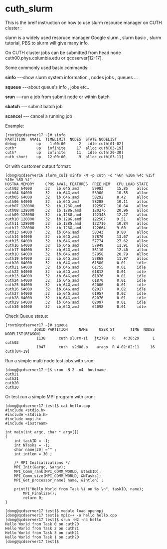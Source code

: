 # cuth_slurm
This is the breif instruction on how to use slurm resource manager on CUTH cluster :

slurm is a widely used resoruce manager 
Google slurm , slurm basic , slurm tutorial, PBS to slurm  will give many info.

On CUTH cluster jobs can be submitted from head node cuth00.phys.columbia.edu
or qcdserver[12-17]. 

Some commonly used basic commands:

**sinfo**     ---show slurm system information , nodes jobs , queues ...     

**squeue**    ---about queue's info , jobs etc..

**srun**      ---run a job from submit node or within batch

**sbatch**    --- submit batch job

**scancel**   --- cancel a running job

Example:

```
[root@qcdserver17 ~]# sinfo
PARTITION  AVAIL  TIMELIMIT  NODES  STATE NODELIST
debug         up    1:00:00      2   idle cuth[01-02]
cuth*         up   infinite     17  alloc cuth[03-19]
cuth*         up   infinite     11   idle cuth[20-30]
cuth_short    up   12:00:00      9  alloc cuth[03-11]
```
Or with customer output format:
```
[dong@qcdserver16 slurm_cu]$ sinfo -N -p cuth -o "%6n %10m %4c %15f %10e %8O %t" 
HOSTNA MEMORY     CPUS AVAIL_FEATURES  FREE_MEM   CPU_LOAD STATE
cuth03 64000      32   ib,64G,amd      59983      15.85    alloc
cuth04 64000      32   ib,64G,amd      53900      10.55    alloc
cuth05 64000      32   ib,64G,amd      58292      8.42     alloc
cuth06 64000      32   ib,64G,amd      58288      10.11    alloc
cuth07 128000     32   ib,128G,amd     122507     10.64    alloc
cuth08 128000     32   ib,128G,amd     120276     20.96    alloc
cuth09 128000     32   ib,128G,amd     122348     12.27    alloc
cuth10 128000     32   ib,128G,amd     122507     9.51     alloc
cuth11 128000     32   ib,128G,amd     122716     10.84    alloc
cuth12 128000     32   ib,128G,amd     122664     9.60     alloc
cuth13 64000      32   ib,64G,amd      58343      9.80     alloc
cuth14 64000      32   ib,64G,amd      57870      13.67    alloc
cuth15 64000      32   ib,64G,amd      57774      27.62    alloc
cuth16 64000      32   ib,64G,amd      57949      11.91    alloc
cuth17 64000      32   ib,64G,amd      58110      12.40    alloc
cuth18 64000      32   ib,64G,amd      57858      20.79    alloc
cuth19 64000      32   ib,64G,amd      57868      11.97    alloc
cuth20 64000      32   ib,64G,amd      61580      0.01     idle
cuth21 64000      32   ib,64G,amd      61755      0.01     idle
cuth22 64000      32   ib,64G,amd      61812      0.01     idle
cuth23 64000      32   ib,64G,amd      61876      0.01     idle
cuth24 64000      32   ib,64G,amd      61870      0.01     idle
cuth25 64000      32   ib,64G,amd      62006      0.01     idle
cuth26 64000      32   ib,64G,amd      62017      0.02     idle
cuth27 64000      32   ib,64G,amd      61957      0.02     idle
cuth28 64000      32   ib,64G,amd      62076      0.01     idle
cuth29 64000      32   ib,64G,amd      62097      0.01     idle
cuth30 64000      32   ib,64G,amd      62098      0.01     idle
```
Check Queue status:

```
[root@qcdserver17 ~]# squeue
             JOBID PARTITION     NAME     USER ST       TIME  NODES NODELIST(REASON)
              1138      cuth slurm-si   jt2798  R    4:36:29      1 cuth03
              1047      cuth  s2d88.p    arago  R 4-02:02:11     16 cuth[04-19]
```

Run a simple multi node test jobs with srun:

```
[dong@qcdserver17 ~]$ srun -N 2 -n4  hostname
cuth21
cuth21
cuth20
cuth20
```

Or test run a simple MPI program with srun:
```
[dong@qcdserver17 test]$ cat hello.cpp
#include <stdio.h>
#include <stdlib.h>
#include <mpi.h>
#include <iostream>

int main(int argc, char * argv[])
{
    int taskID = -1; 
    int NTasks = -1; 
    char name[20] ="" ;
    int intlen = 30 ;

    /* MPI Initializations */
    MPI_Init(&argc, &argv);
    MPI_Comm_rank(MPI_COMM_WORLD, &taskID);
    MPI_Comm_size(MPI_COMM_WORLD, &NTasks);
    MPI_Get_processor_name( name, &intlen) ;

    printf("Hello World from Task %i on %s \n", taskID, name);
        MPI_Finalize();
        return 0;
}

[dong@qcdserver17 test]$ module load openmpi
[dong@qcdserver17 test]$ mpic++ -o hello hello.cpp
[dong@qcdserver17 test]$ srun -N2 -n4 hello
Hello World from Task 0 on cuth20 
Hello World from Task 2 on cuth21 
Hello World from Task 3 on cuth21 
Hello World from Task 1 on cuth20 
[dong@qcdserver17 test]$ 
```

